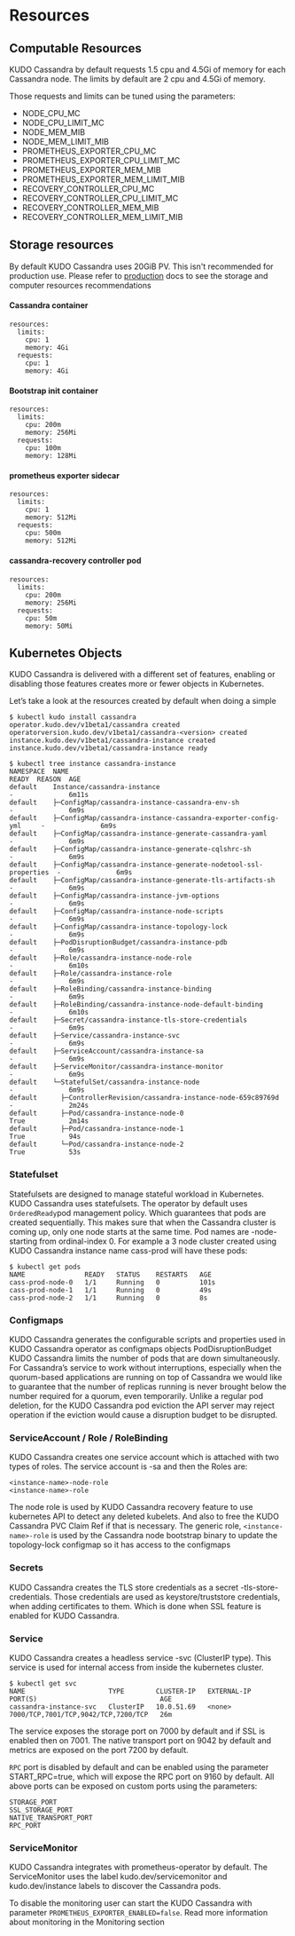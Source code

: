 # Resources

## Computable Resources

KUDO Cassandra by default requests 1.5 cpu and 4.5Gi of memory for each
Cassandra node. The limits by default are 2 cpu and 4.5Gi of memory.

Those requests and limits can be tuned using the parameters:

- NODE_CPU_MC
- NODE_CPU_LIMIT_MC
- NODE_MEM_MIB
- NODE_MEM_LIMIT_MIB
- PROMETHEUS_EXPORTER_CPU_MC
- PROMETHEUS_EXPORTER_CPU_LIMIT_MC
- PROMETHEUS_EXPORTER_MEM_MIB
- PROMETHEUS_EXPORTER_MEM_LIMIT_MIB
- RECOVERY_CONTROLLER_CPU_MC
- RECOVERY_CONTROLLER_CPU_LIMIT_MC
- RECOVERY_CONTROLLER_MEM_MIB
- RECOVERY_CONTROLLER_MEM_LIMIT_MIB

## Storage resources

By default KUDO Cassandra uses 20GiB PV. This isn't recommended for production
use. Please refer to [production](./production.md) docs to see the storage and
computer resources recommendations

#### Cassandra container

```
resources:
  limits:
    cpu: 1
    memory: 4Gi
  requests:
    cpu: 1
    memory: 4Gi
```

#### Bootstrap init container

```
resources:
  limits:
    cpu: 200m
    memory: 256Mi
  requests:
    cpu: 100m
    memory: 128Mi
```

#### prometheus exporter sidecar

```
resources:
  limits:
    cpu: 1
    memory: 512Mi
  requests:
    cpu: 500m
    memory: 512Mi
```

#### cassandra-recovery controller pod

```
resources:
  limits:
    cpu: 200m
    memory: 256Mi
  requests:
    cpu: 50m
    memory: 50Mi
```

## Kubernetes Objects

KUDO Cassandra is delivered with a different set of features, enabling or
disabling those features creates more or fewer objects in Kubernetes.

Let’s take a look at the resources created by default when doing a simple

```
$ kubectl kudo install cassandra
operator.kudo.dev/v1beta1/cassandra created
operatorversion.kudo.dev/v1beta1/cassandra-<version> created
instance.kudo.dev/v1beta1/cassandra-instance created
instance.kudo.dev/v1beta1/cassandra-instance ready

$ kubectl tree instance cassandra-instance
NAMESPACE  NAME                                                             READY  REASON  AGE
default    Instance/cassandra-instance                                      -              6m11s
default    ├─ConfigMap/cassandra-instance-cassandra-env-sh                  -              6m9s
default    ├─ConfigMap/cassandra-instance-cassandra-exporter-config-yml     -              6m9s
default    ├─ConfigMap/cassandra-instance-generate-cassandra-yaml           -              6m9s
default    ├─ConfigMap/cassandra-instance-generate-cqlshrc-sh               -              6m9s
default    ├─ConfigMap/cassandra-instance-generate-nodetool-ssl-properties  -              6m9s
default    ├─ConfigMap/cassandra-instance-generate-tls-artifacts-sh         -              6m9s
default    ├─ConfigMap/cassandra-instance-jvm-options                       -              6m9s
default    ├─ConfigMap/cassandra-instance-node-scripts                      -              6m9s
default    ├─ConfigMap/cassandra-instance-topology-lock                     -              6m9s
default    ├─PodDisruptionBudget/cassandra-instance-pdb                     -              6m9s
default    ├─Role/cassandra-instance-node-role                              -              6m10s
default    ├─Role/cassandra-instance-role                                   -              6m9s
default    ├─RoleBinding/cassandra-instance-binding                         -              6m9s
default    ├─RoleBinding/cassandra-instance-node-default-binding            -              6m10s
default    ├─Secret/cassandra-instance-tls-store-credentials                -              6m9s
default    ├─Service/cassandra-instance-svc                                 -              6m9s
default    ├─ServiceAccount/cassandra-instance-sa                           -              6m9s
default    ├─ServiceMonitor/cassandra-instance-monitor                      -              6m9s
default    └─StatefulSet/cassandra-instance-node                            -              6m9s
default      ├─ControllerRevision/cassandra-instance-node-659c89769d        -              2m24s
default      ├─Pod/cassandra-instance-node-0                                True           2m14s
default      ├─Pod/cassandra-instance-node-1                                True           94s
default      └─Pod/cassandra-instance-node-2                                True           53s
```

### Statefulset

Statefulsets are designed to manage stateful workload in Kubernetes. KUDO
Cassandra uses statefulsets. The operator by default uses `OrderedReady`pod
management policy. Which guarantees that pods are created sequentially. This
makes sure that when the Cassandra cluster is coming up, only one node starts at
the same time. Pod names are <instance-name>-node-<ordinal-index> starting from
ordinal-index 0. For example a 3 node cluster created using KUDO Cassandra
instance name cass-prod will have these pods:

```
$ kubectl get pods
NAME               READY   STATUS    RESTARTS   AGE
cass-prod-node-0   1/1     Running   0          101s
cass-prod-node-1   1/1     Running   0          49s
cass-prod-node-2   1/1     Running   0          8s
```

### Configmaps

KUDO Cassandra generates the configurable scripts and properties used in KUDO
Cassandra operator as configmaps objects PodDisruptionBudget KUDO Cassandra
limits the number of pods that are down simultaneously. For Cassandra’s service
to work without interruptions, especially when the quorum-based applications are
running on top of Cassandra we would like to guarantee that the number of
replicas running is never brought below the number required for a quorum, even
temporarily. Unlike a regular pod deletion, for the KUDO Cassandra pod eviction
the API server may reject operation if the eviction would cause a
disruption budget to be disrupted.

### ServiceAccount / Role / RoleBinding

KUDO Cassandra creates one service account which is attached with two types of
roles. The service account is <instance-name>-sa and then the Roles are:

```
<instance-name>-node-role
<instance-name>-role
```

The node role is used by KUDO Cassandra recovery feature to use kubernetes API
to detect any deleted kubelets. And also to free the KUDO Cassandra PVC Claim
Ref if that is necessary. The generic role, `<instance-name>-role` is used by
the Cassandra node bootstrap binary to update the topology-lock configmap so it
has access to the configmaps

### Secrets

KUDO Cassandra creates the TLS store credentials as a secret
<instance-name>-tls-store-credentials. Those credentials are used as
keystore/truststore credentials, when adding certificates to them. Which is done
when SSL feature is enabled for KUDO Cassandra.

### Service

KUDO Cassandra creates a headless service <instance-name>-svc (ClusterIP type).
This service is used for internal access from inside the kubernetes cluster.

```
$ kubectl get svc
NAME                     TYPE        CLUSTER-IP   EXTERNAL-IP   PORT(S)                               AGE
cassandra-instance-svc   ClusterIP   10.0.51.69   <none>        7000/TCP,7001/TCP,9042/TCP,7200/TCP   26m
```

The service exposes the storage port on 7000 by default and if SSL is enabled
then on 7001. The native transport port on 9042 by default and metrics are
exposed on the port 7200 by default.

`RPC` port is disabled by default and can be enabled using the parameter
START_RPC=true, which will expose the RPC port on 9160 by default. All above
ports can be exposed on custom ports using the parameters:

```
STORAGE_PORT
SSL_STORAGE_PORT
NATIVE_TRANSPORT_PORT
RPC_PORT
```

### ServiceMonitor

KUDO Cassandra integrates with prometheus-operator by default. The
ServiceMonitor uses the label kudo.dev/servicemonitor and kudo.dev/instance
labels to discover the Cassandra pods.

To disable the monitoring user can start the KUDO Cassandra with parameter
`PROMETHEUS_EXPORTER_ENABLED=false`. Read more information about monitoring in
the Monitoring section
